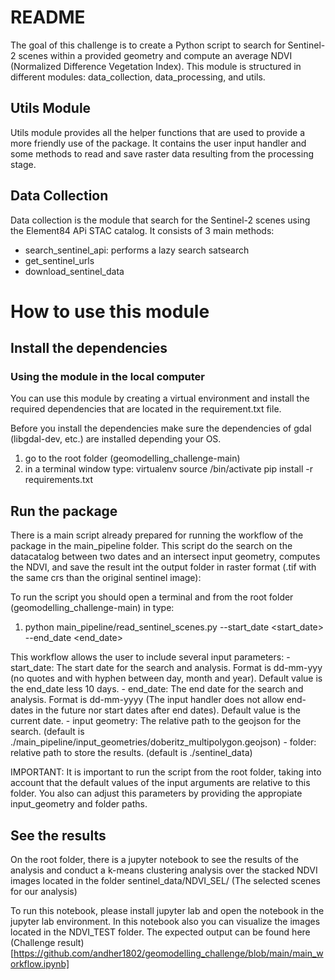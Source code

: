 # README

The goal of this challenge is to create a Python script to search for Sentinel-2 scenes within a provided geometry and compute an average NDVI (Normalized Difference Vegetation Index).
This module is structured in different modules: data_collection, data_processing, and utils.

## Utils Module

Utils module provides all the helper functions that are used to provide a more friendly use of the package. It contains the user input handler and some methods to read and save raster data resulting from the processing stage.

## Data Collection

Data collection is the module that search for the Sentinel-2 scenes using the Element84 APi STAC catalog. It consists of 3 main methods:

- search_sentinel_api: performs a lazy search satsearch
- get_sentinel_urls
- download_sentinel_data

# How to use this module

## Install the dependencies

### Using the module in the local computer

You can use this module by creating a virtual environment and install the required dependencies that are located in the requirement.txt file.

Before you install the dependencies make sure the dependencies of gdal (libgdal-dev, etc.) are installed depending your OS.

1. go to the root folder (geomodelling_challenge-main)
2. in a terminal window type:
   virtualenv <name-virtual-env>
   source <name-virtual-env>/bin/activate
   pip install -r requirements.txt

## Run the package

There is a main script already prepared for running the workflow of the package in the main_pipeline folder. This script do the search on the datacatalog between two dates and an intersect input geometry, computes the NDVI, and save the result int the output folder in raster format (.tif with the same crs than the original sentinel image):

To run the script you should open a terminal and from the root folder (geomodelling_challenge-main) in type:

1. python main_pipeline/read_sentinel_scenes.py --start_date <start_date> --end_date <end_date>

This workflow allows the user to include several input parameters: - start_date: The start date for the search and analysis. Format is dd-mm-yyy (no quotes and with hyphen between day, month and year). Default value is the end_date less 10 days. - end_date: The end date for the search and analysis. Format is dd-mm-yyyy (The input handler does not allow end-dates in the future nor start dates after end dates). Default value is the current date. - input geometry: The relative path to the geojson for the search. (default is ./main_pipeline/input_geometries/doberitz_multipolygon.geojson) - folder: relative path to store the results. (default is ./sentinel_data)

IMPORTANT: It is important to run the script from the root folder, taking into account that the default values of the input arguments are relative to this folder. You also can adjust this parameters by providing the appropiate input_geometry and folder paths.

## See the results

On the root folder, there is a jupyter notebook to see the results of the analysis and conduct a k-means clustering analysis over the stacked NDVI images located in the folder sentinel_data/NDVI_SEL/ (The selected scenes for our analysis)

To run this notebook, please install jupyter lab and open the notebook in the jupyter lab environment.
In this notebook also you can visualize the images located in the NDVI_TEST folder. The expected output can be found here (Challenge result)[https://github.com/andher1802/geomodelling_challenge/blob/main/main_workflow.ipynb]
